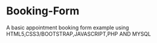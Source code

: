 # Booking-Form
A basic appointment booking form example using HTML5,CSS3/BOOTSTRAP,JAVASCRIPT,PHP AND MYSQL
